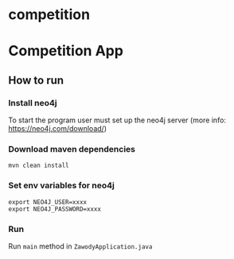 # competition

# Competition App

## How to run

### Install neo4j
To start the program user must set up the neo4j server (more info: https://neo4j.com/download/)

### Download maven dependencies
```
mvn clean install
```

### Set env variables for neo4j
```
export NEO4J_USER=xxxx
export NEO4J_PASSWORD=xxxx
```

### Run
Run `main` method in `ZawodyApplication.java` 
